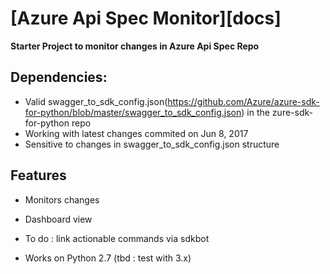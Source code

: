 
# [Azure Api Spec Monitor][docs]


**Starter Project to monitor changes in Azure Api Spec Repo**

## Dependencies:
* Valid swagger_to_sdk_config.json(https://github.com/Azure/azure-sdk-for-python/blob/master/swagger_to_sdk_config.json) in the zure-sdk-for-python repo
* Working with latest changes commited on Jun 8, 2017
* Sensitive to changes in swagger_to_sdk_config.json structure 

## Features

* Monitors changes 
* Dashboard view 
* To do : link actionable commands via sdkbot  

* Works on Python 2.7 (tbd : test with 3.x)
